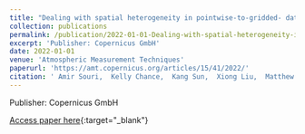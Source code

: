 ```yaml
---
title: "Dealing with spatial heterogeneity in pointwise-to-gridded- data comparisons"
collection: publications
permalink: /publication/2022-01-01-Dealing-with-spatial-heterogeneity-in-pointwise-to-gridded-data-comparisons
excerpt: 'Publisher: Copernicus GmbH'
date: 2022-01-01
venue: 'Atmospheric Measurement Techniques'
paperurl: 'https://amt.copernicus.org/articles/15/41/2022/'
citation: ' Amir Souri,  Kelly Chance,  Kang Sun,  Xiong Liu,  Matthew Johnson, &quot;Dealing with spatial heterogeneity in pointwise-to-gridded- data comparisons.&quot; Atmospheric Measurement Techniques, 2022.'
---
```

Publisher: Copernicus GmbH

[Access paper here](https://amt.copernicus.org/articles/15/41/2022/){:target="_blank"}

